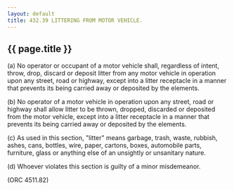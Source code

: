 ```yaml
---
layout: default 
title: 432.39 LITTERING FROM MOTOR VEHICLE.
---
```


{{ page.title }}
----------------

​(a) No operator or occupant of a motor vehicle shall, regardless of
intent, throw, drop, discard or deposit litter from any motor vehicle in
operation upon any street, road or highway, except into a litter
receptacle in a manner that prevents its being carried away or deposited
by the elements.

​(b) No operator of a motor vehicle in operation upon any street, road
or highway shall allow litter to be thrown, dropped, discarded or
deposited from the motor vehicle, except into a litter receptacle in a
manner that prevents its being carried away or deposited by the
elements.

​(c) As used in this section, "litter" means garbage, trash, waste,
rubbish, ashes, cans, bottles, wire, paper, cartons, boxes, automobile
parts, furniture, glass or anything else of an unsightly or unsanitary
nature.

​(d) Whoever violates this section is guilty of a minor misdemeanor.

(ORC 4511.82)
